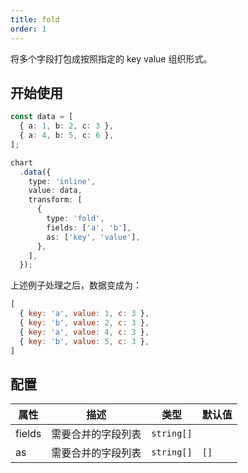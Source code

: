 ```yaml
---
title: fold
order: 1
---
```


将多个字段打包成按照指定的 key value 组织形式。

## 开始使用

```ts
const data = [
  { a: 1, b: 2, c: 3 },
  { a: 4, b: 5, c: 6 },
];

chart
  .data({
    type: 'inline',
    value: data,
    transform: [
      {
        type: 'fold',
        fields: ['a', 'b'],
        as: ['key', 'value'],
      },
    ],
  });
```

上述例子处理之后，数据变成为：

```js
[
  { key: 'a', value: 1, c: 3 },
  { key: 'b', value: 2, c: 3 },
  { key: 'a', value: 4, c: 3 },
  { key: 'b', value: 5, c: 3 },
]
```
## 配置

| 属性 | 描述 | 类型 | 默认值|
| -------------| ----------------------------------------------------------- | -----------------------------| --------------------|
| fields       |  需要合并的字段列表                                            | `string[]`                   |                     |
| as           |  需要合并的字段列表                                            | `string[]`                   | `[]`                |
